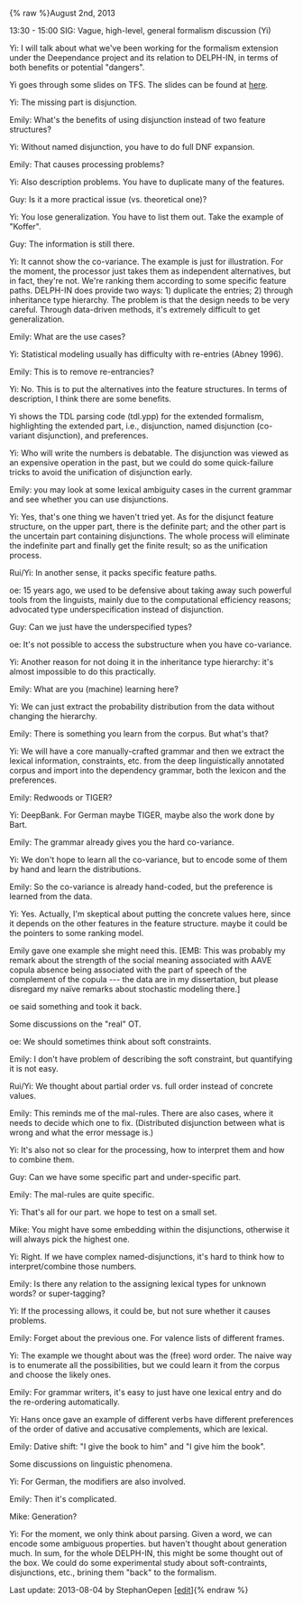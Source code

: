 {% raw %}August 2nd, 2013

13:30 - 15:00 SIG: Vague, high-level, general formalism discussion (Yi)

Yi: I will talk about what we've been working for the formalism
extension under the Deependance project and its relation to DELPH-IN, in
terms of both benefits or potential "dangers".

Yi goes through some slides on TFS. The slides can be found at
[here](http://www.coli.uni-saarland.de/courses/syntactic-theory-09/slides/tfs.pdf).

Yi: The missing part is disjunction.

Emily: What's the benefits of using disjunction instead of two feature
structures?

Yi: Without named disjunction, you have to do full DNF expansion.

Emily: That causes processing problems?

Yi: Also description problems. You have to duplicate many of the
features.

Guy: Is it a more practical issue (vs. theoretical one)?

Yi: You lose generalization. You have to list them out. Take the example
of "Koffer".

Guy: The information is still there.

Yi: It cannot show the co-variance. The example is just for
illustration. For the moment, the processor just takes them as
independent alternatives, but in fact, they're not. We're ranking them
according to some specific feature paths. DELPH-IN does provide two
ways: 1) duplicate the entries; 2) through inheritance type hierarchy.
The problem is that the design needs to be very careful. Through
data-driven methods, it's extremely difficult to get generalization.

Emily: What are the use cases?

Yi: Statistical modeling usually has difficulty with re-entries (Abney
1996).

Emily: This is to remove re-entrancies?

Yi: No. This is to put the alternatives into the feature structures. In
terms of description, I think there are some benefits.

Yi shows the TDL parsing code (tdl.ypp) for the extended formalism,
highlighting the extended part, i.e., disjunction, named disjunction
(co-variant disjunction), and preferences.

Yi: Who will write the numbers is debatable. The disjunction was viewed
as an expensive operation in the past, but we could do some
quick-failure tricks to avoid the unification of disjunction early.

Emily: you may look at some lexical ambiguity cases in the current
grammar and see whether you can use disjunctions.

Yi: Yes, that's one thing we haven't tried yet. As for the disjunct
feature structure, on the upper part, there is the definite part; and
the other part is the uncertain part containing disjunctions. The whole
process will eliminate the indefinite part and finally get the finite
result; so as the unification process.

Rui/Yi: In another sense, it packs specific feature paths.

oe: 15 years ago, we used to be defensive about taking away such
powerful tools from the linguists, mainly due to the computational
efficiency reasons; advocated type underspecification instead of
disjunction.

Guy: Can we just have the underspecified types?

oe: It's not possible to access the substructure when you have
co-variance.

Yi: Another reason for not doing it in the inheritance type hierarchy:
it's almost impossible to do this practically.

Emily: What are you (machine) learning here?

Yi: We can just extract the probability distribution from the data
without changing the hierarchy.

Emily: There is something you learn from the corpus. But what's that?

Yi: We will have a core manually-crafted grammar and then we extract the
lexical information, constraints, etc. from the deep linguistically
annotated corpus and import into the dependency grammar, both the
lexicon and the preferences.

Emily: Redwoods or TIGER?

Yi: DeepBank. For German maybe TIGER, maybe also the work
done by Bart.

Emily: The grammar already gives you the hard co-variance.

Yi: We don't hope to learn all the co-variance, but to encode some of
them by hand and learn the distributions.

Emily: So the co-variance is already hand-coded, but the preference is
learned from the data.

Yi: Yes. Actually, I'm skeptical about putting the concrete values here,
since it depends on the other features in the feature structure. maybe
it could be the pointers to some ranking model.

Emily gave one example she might need this. \[EMB: This was probably my
remark about the strength of the social meaning associated with AAVE
copula absence being associated with the part of speech of the
complement of the copula --- the data are in my dissertation, but please
disregard my naïve remarks about stochastic modeling there.\]

oe said something and took it back.

Some discussions on the "real" OT.

oe: We should sometimes think about soft constraints.

Emily: I don't have problem of describing the soft constraint, but
quantifying it is not easy.

Rui/Yi: We thought about partial order vs. full order instead of
concrete values.

Emily: This reminds me of the mal-rules. There are also cases, where it
needs to decide which one to fix. (Distributed disjunction between what
is wrong and what the error message is.)

Yi: It's also not so clear for the processing, how to interpret them and
how to combine them.

Guy: Can we have some specific part and under-specific part.

Emily: The mal-rules are quite specific.

Yi: That's all for our part. we hope to test on a small set.

Mike: You might have some embedding within the disjunctions, otherwise
it will always pick the highest one.

Yi: Right. If we have complex named-disjunctions, it's hard to think how
to interpret/combine those numbers.

Emily: Is there any relation to the assigning lexical types for unknown
words? or super-tagging?

Yi: If the processing allows, it could be, but not sure whether it
causes problems.

Emily: Forget about the previous one. For valence lists of different
frames.

Yi: The example we thought about was the (free) word order. The naive
way is to enumerate all the possibilities, but we could learn it from
the corpus and choose the likely ones.

Emily: For grammar writers, it's easy to just have one lexical entry and
do the re-ordering automatically.

Yi: Hans once gave an example of different verbs have different
preferences of the order of dative and accusative complements, which are
lexical.

Emily: Dative shift: "I give the book to him" and "I give him the book".

Some discussions on linguistic phenomena.

Yi: For German, the modifiers are also involved.

Emily: Then it's complicated.

Mike: Generation?

Yi: For the moment, we only think about parsing. Given a word, we can
encode some ambiguous properties. but haven't thought about generation
much. In sum, for the whole DELPH-IN, this might be some thought out of
the box. We could do some experimental study about soft-contraints,
disjunctions, etc., brining them "back" to the formalism.

Last update: 2013-08-04 by StephanOepen [[edit](https://github.com/delph-in/docs/wiki/SaarlandFormalism/_edit)]{% endraw %}